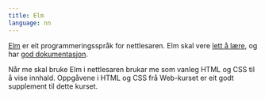 ```yaml
---
title: Elm
language: nn
---
```


[Elm](http://elm-lang.org/) er eit programmeringsspråk for nettlesaren. Elm skal
vere [lett å lære](https://www.youtube.com/watch?v=oYk8CKH7OhE), og har [god
dokumentasjon](http://elm-lang.org/docs).

Når me skal bruke Elm i nettlesaren brukar me som vanleg HTML og CSS til å vise
innhald. Oppgåvene i HTML og CSS frå Web-kurset er eit godt supplement til dette
kurset.
